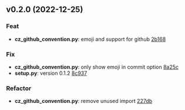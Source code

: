 ## v0.2.0 (2022-12-25)

### Feat

- **cz_github_convention.py**: emoji and support for github [2b168](https://github.com/evanhongo/cz-github-convention/commit/2b1687c4217903015b87bb182aa8ca6b4129a8e4)

### Fix

- **cz_github_convention.py**: only show emoji in commit option [8a25c](https://github.com/evanhongo/cz-github-convention/commit/8a25c87e8c302746dea5ad283bd1f2a41f96d314)
- **setup.py**: version 0.1.2 [8c937](https://github.com/evanhongo/cz-github-convention/commit/8c937804403b79613c6744ea666893e290bffec2)

### Refactor

- **cz_github_convention.py**: remove unused import [227db](https://github.com/evanhongo/cz-github-convention/commit/227db10b56862a81931a324e4cc6ee0d7bf57677)
